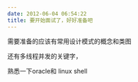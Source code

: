 ```yaml
---
date: 2012-06-04 06:54:22
title: 要开始面试了，好好准备吧
---
```



<p>
	需要准备的应该有常用设计模式的概念和类图
</p>
<p>
	还有多线程并发的关键字，
</p>
<p>
	熟悉一下oracle和 linux shell
</p>
<p>
	<br />
</p>